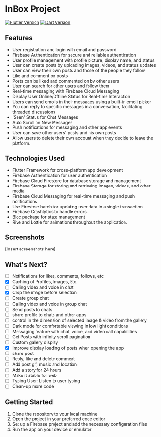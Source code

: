 # InBox Project

[![Flutter Version](https://img.shields.io/badge/Flutter-v3.24.5-blue)](https://flutter.dev/)
[![Dart Version](https://img.shields.io/badge/Dart-v3.5.4-blue)](https://dart.dev/)

## Features

- User registration and login with email and password
- Firebase Authentication for secure and reliable authentication
- User profile management with profile picture, display name, and status
- User can create posts by uploading images, videos, and status updates
- User can view their own posts and those of the people they follow
- Like and comment on posts
- Posts can be liked and commented on by other users
- User can search for other users and follow them
- Real-time messaging with Firebase Cloud Messaging
- Display User Online/Offline Status for Real-time Interaction
- Users can send emojis in their messages using a built-in emoji picker
- You can reply to specific messages in a conversation, facilitating threaded discussions
- 'Seen' Status for Chat Messages
- Auto Scroll on New Messages
- Push notifications for messaging and other app events
- User can save other users' posts and his own posts
- Allow users to delete their own account when they decide to leave the platform.

## Technologies Used

- Flutter Framework for cross-platform app development
- Firebase Authentication for user authentication
- Firebase Cloud Firestore for database storage and management
- Firebase Storage for storing and retrieving images, videos, and other media
- Firebase Cloud Messaging for real-time messaging and push notifications
- Use Firestore batch for updating user data in a single transaction
- Firebase Crashlytics to handle errors
- Bloc package for state management
- Rive and Lottie for animations throughout the application.

## Screenshots
[Insert screenshots here]

## What's Next?
- [ ] Notifications for likes, comments, follows, etc
- [x] Caching of Profiles, Images, Etc.
- [ ] Calling video and voice in chat
- [x] Crop the image before selection
- [ ] Create group chat
- [ ] Calling video and voice in group chat
- [ ] Send posts to chats
- [ ] share profile to chats and other apps
- [ ] control in the dimension of selected image & video from the gallery
- [ ] Dark mode for comfortable viewing in low light conditions
- [ ] Messaging feature with chat, voice, and video call capabilities
- [ ] Get Posts with infinity scroll pagination
- [ ] Custom gallery display
- [x] Improve display loading of posts when opening the app
- [ ] share post
- [ ] Reply, like and delete comment
- [ ] Add post gif, music and location
- [ ] Add a story for 24 hours
- [ ] Make it stable for web
- [ ] Typing User: Listen to user typing
- [ ] Clean-up more code

## Getting Started

1. Clone the repository to your local machine
2. Open the project in your preferred code editor
3. Set up a Firebase project and add the necessary configuration files
4. Run the app on your device or emulator

